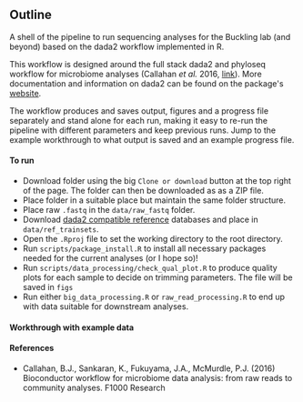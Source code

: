 ## Outline

A shell of the pipeline to run sequencing analyses for the Buckling lab (and beyond) based on the dada2 workflow implemented in R.

This workflow is designed around the full stack dada2 and phyloseq workflow for microbiome analyses (Callahan _et al._ 2016, [link](https://f1000research.com/articles/5-1492/v2)). More documentation and information on dada2 can be found on the package's [website](https://benjjneb.github.io/dada2/index.html).

The workflow produces and saves output, figures and a progress file separately and stand alone for each run, making it easy to re-run the pipeline with different parameters and keep previous runs. Jump to the example workthrough to what output is saved and an example progress file.

#### To run

- Download folder using the big `Clone or download` button at the top right of the page. The folder can then be downloaded as as a ZIP file.
- Place folder in a suitable place but maintain the same folder structure.
- Place raw `.fastq` in the `data/raw_fastq` folder.
- Download [dada2 compatible reference](https://benjjneb.github.io/dada2/training.html) databases and place in `data/ref_trainsets`.
- Open the `.Rproj` file to set the working directory to the root directory.
- Run `scripts/package_install.R` to install all necessary packages needed for the current analyses (or I hope so)!
- Run `scripts/data_processing/check_qual_plot.R` to produce quality plots for each sample to decide on trimming parameters. The file will be saved in `figs`
- Run either `big_data_processing.R` or `raw_read_processing.R` to end up with data suitable for downstream analyses.

#### Workthrough with example data 

#### References

- Callahan, B.J., Sankaran, K., Fukuyama, J.A., McMurdle, P.J. (2016) Bioconductor workflow for microbiome data analysis: from raw reads to community analyses. F1000 Research